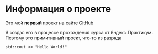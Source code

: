 # Информация о проекте

Это мой **первый** проект на сайте GitHub

Я создал его в процессе прохождения курса от Яндекс.Практикум. Поэтому это примитивный проект, что-то из разряда

```
std::cout << "Hello World!"
```